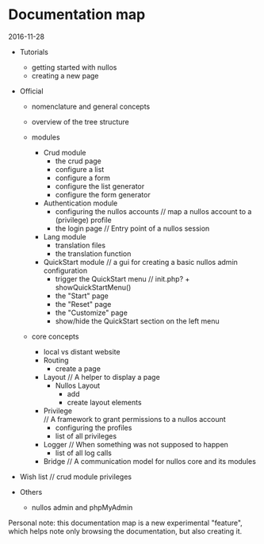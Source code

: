 Documentation map
======================
2016-11-28




- Tutorials
    - getting started with nullos
    - creating a new page
- Official
    - nomenclature and general concepts
    - overview of the tree structure
    - modules
        - Crud module
            - the crud page
            - configure a list 
            - configure a form
            - configure the list generator
            - configure the form generator
        - Authentication module
            - configuring the nullos accounts
                // map a nullos account to a (privilege) profile
            - the login page
                // Entry point of a nullos session
        - Lang module
            - translation files
            - the translation function
        - QuickStart module
            // a gui for creating a basic nullos admin configuration 
            - trigger the QuickStart menu 
                // init.php? + showQuickStartMenu()
            - the "Start" page
            - the "Reset" page
            - the "Customize" page
            - show/hide the QuickStart section on the left menu
                            
    - core concepts  
        - local vs distant website
        - Routing
            + create a page
        - Layout
            // A helper to display a page
            - Nullos Layout
                - add 
                - create layout elements
        - Privilege        
            // A framework to grant permissions to a nullos account
            - configuring the profiles
            - list of all privileges
        - Logger
            // When something was not supposed to happen
            - list of all log calls
        - Bridge
            // A communication model for nullos core and its modules    
            
            
- Wish list
    // crud module privileges

- Others
    - nullos admin and phpMyAdmin
















Personal note: this documentation map is a new experimental "feature", which helps note only browsing the documentation,
but also creating it. 